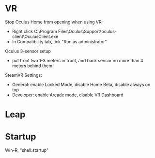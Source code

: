 # VR

Stop Oculus Home from opening when using VR:
- Right click C:\Program Files\Oculus\Support\oculus-client\OculusClient.exe
- In Compatibility tab, tick "Run as administrator"

Oculus 3-sensor setup

- put front two 1-3 meters in front, and back sensor no more than 4 meters behind them

SteamVR Settings:
- General: enable Locked Mode, disable Home Beta, disable always on top
- Developer: enable Arcade mode, disable VR Dashboard

# Leap



# Startup

Win-R, "shell:startup"